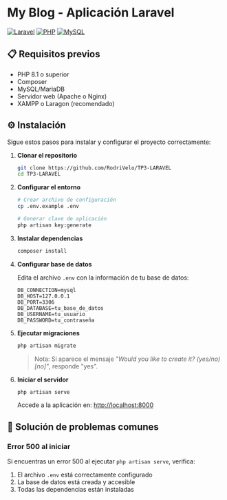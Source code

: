 # My Blog - Aplicación Laravel

[![Laravel](https://img.shields.io/badge/Laravel-10.x-FF2D20?style=for-the-badge&logo=laravel&logoColor=white)](https://laravel.com)
[![PHP](https://img.shields.io/badge/PHP-8.1+-777BB4?style=for-the-badge&logo=php&logoColor=white)](https://php.net)
[![MySQL](https://img.shields.io/badge/MySQL-8.0+-4479A1?style=for-the-badge&logo=mysql&logoColor=white)](https://www.mysql.com/)


## 📋 Requisitos previos

-   PHP 8.1 o superior
-   Composer
-   MySQL/MariaDB
-   Servidor web (Apache o Nginx)
-   XAMPP o Laragon (recomendado)

## ⚙️ Instalación

Sigue estos pasos para instalar y configurar el proyecto correctamente:

1. **Clonar el repositorio**

    ```bash
    git clone https://github.com/RodriVelo/TP3-LARAVEL
    cd TP3-LARAVEL
    ```

2. **Configurar el entorno**

    ```bash
    # Crear archivo de configuración
    cp .env.example .env

    # Generar clave de aplicación
    php artisan key:generate
    ```

3. **Instalar dependencias**

    ```bash
    composer install
    ```

4. **Configurar base de datos**

    Edita el archivo `.env` con la información de tu base de datos:

    ```
    DB_CONNECTION=mysql
    DB_HOST=127.0.0.1
    DB_PORT=3306
    DB_DATABASE=tu_base_de_datos
    DB_USERNAME=tu_usuario
    DB_PASSWORD=tu_contraseña
    ```

5. **Ejecutar migraciones**

    ```bash
    php artisan migrate
    ```

    > Nota: Si aparece el mensaje _"Would you like to create it? (yes/no) [no]"_, responde "yes".

6. **Iniciar el servidor**
    ```bash
    php artisan serve
    ```
    Accede a la aplicación en: [http://localhost:8000](http://localhost:8000)


## 🔧 Solución de problemas comunes

### Error 500 al iniciar

Si encuentras un error 500 al ejecutar `php artisan serve`, verifica:

1. El archivo `.env` está correctamente configurado
2. La base de datos está creada y accesible
3. Todas las dependencias están instaladas